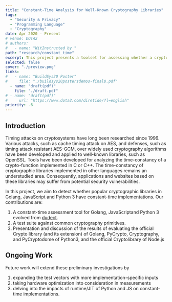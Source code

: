 ```yaml
---
title: "Constant-Time Analysis for Well-Known Cryptography Libraries"
tags:
  - "Security & Privacy"
  - "Programming Language"
  - "Cryptography"
date: Apr 2020 - Present
# venue: DOTA2
# authors:
#   - name: "WitInstructed by "
path: "research/constant_time"
excerpt: This project presents a toolset for assessing whether a cryptographic function is constant-time on two given (distinct)input sets. The toolset extends new support to languages other than C or C++, including Python3, Golang, and JavaScript. We present a comprehensive test suite covering common cryptographic primitives and providing finely-chosen inputs that can cause non-constant-time behavior of certain implementations. We then evaluate our approach by applying this test suite to a set of libraries with our toolset and observing the violations that are detected. Our preliminary results suggest that language runtime features such as JIT may break the constant-time requirement.
selected: false
cover: "./preview.png"
links:
#   - name: "BuildSys20 Poster"
#     file: "./buildsys20postersdemos-final8.pdf"
  - name: "draft(pdf)"
    file: "./draft.pdf"
# - name: "draft(pdf)"
#     url: "https://www.dota2.com/diretide/?l=english"
priority: -6
---
```


## Introduction

Timing attacks on cryptosystems have long been researched since 1996. Various attacks, such as cache timing attack on AES, and defenses, such as timing attack resistant AES-GCM, over widely used cryptography algorithms have been developed and applied to well-known libraries, such as OpenSSL. Tools have been developed for analyzing the time-constancy of a crypto-function implemented in C or C++. The time-constancy of cryptographic libraries implemented in other languages remains an understudied area. Consequently, applications and websites based on these libraries may suffer from potential security vulnerabilities. 

In this project, we aim to detect whether popular cryptographic libraries in Golang, JavaScript and Python 3 have constant-time implementations. Our contributions are: 

1. A constant-time assessment tool for Golang, JavaScriptand Python 3 evolved from [dudect](https://github.com/oreparaz/dudect).
2. A test suite against common cryptography primitives.
3. Presentation and discussion of the results of evaluating the official Crypto library (and its extension) of Golang, PyCrypto, Cryptography, and PyCryptodome of Python3, and the official Cryptolibrary of Node.js

## Ongoing Work

Future work will extend these preliminary investigations by
1. expanding the test vectors with more implementation-specific inputs
2. taking hardware optimization into consideration in measurements
3. delving into the impacts of runtime/JIT of Python and JS on constant-time implementations.
